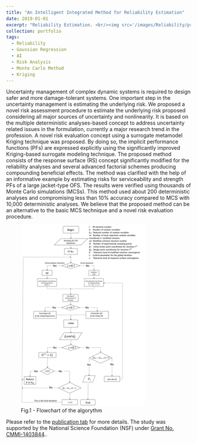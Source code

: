 ```yaml
---
title: "An Intelligent Integrated Method for Reliability Estimation"
date: 2019-01-01
excerpt: "Reliability Estimation. <br/><img src='/images/Reliability/presentation.gif' width='400'>"
collection: portfolio
tags:
  - Reliability
  - Gaussian Regression
  - AI
  - Risk Analysis
  - Monte Carlo Method
  - Kriging 
---
```


Uncertainty management of complex dynamic systems is required to design safer and more damage-tolerant systems. One important step in the uncertainty management is estimating the underlying risk. We proposed a novel risk assessment procedure to estimate the underlying risk proposed considering all major sources of uncertainty and nonlinearity. It is based on the multiple deterministic analyses-based concept to address uncertainty related issues in the formulation, currently a major research trend in the profession. A novel risk evaluation concept using a surrogate metamodel Kriging technique was proposed. By doing so, the implicit performance functions (PFs) are expressed explicitly using the significantly improved Kriging-based surrogate modeling technique. The proposed method consists of the response surface (RS) concept significantly modified for the reliability analyses and several advanced factorial schemes producing compounding beneficial effects. The method was clarified with the help of an informative example by estimating risks for serviceability and strength PFs of a large jacket-type OFS. The results were verified using thousands of Monte Carlo simulations (MCSs). This method used about 200 deterministic analyses and compromising less than 10% accuracy compared to MCS with 10,000 deterministic analyses. We believe that the proposed method can be an alternative to the basic MCS technique and a novel risk evaluation procedure.    

<figure>
<img src='/images/Reliability/flowchart.png' alt='No text' style="width:80%">
<figcaption>Fig.1 -  Flowchart of the algorythm </figcaption>
</figure>

Please refer to the [publication tab](/publications) for more details.
The study was supported by the National Science Foundation (NSF) under [Grant No. CMMI-1403844](https://nsf.gov/awardsearch/showAward?AWD_ID=1403844)..